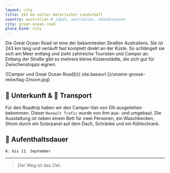 ```yaml
---
layout: city
title: 243 km voller malerischer Landschaft
country: australien # japan, australien, skandinavien
city: great-ocean-road
place_kind: city
---
```


Die Great Ocean Road ist eine der bekanntesten Straßen Australiens.
Sie ist 243 km lang und verläuft fast komplett direkt an der Küste.
So schlängelt sie sich am Meer entlang und zieht zahlreiche Touristen und Camper an.
Entlang der Straße gibt es mehrere kleine Küstenstädte, die sich gut für Zwischenstopps eignen.

![Camper und Great Ocean Road]({{ site.baseurl }}/unsere-grosse-reise/tag-2/noon.jpg)

## 🏨 Unterkunft & 🚗 Transport

Für den Roadtrip haben wir den Camper-Van von Olli ausgeliehen bekommen.
Dieser `Renault Trafic` wurde von ihm aus- und umgebaut.
Die Ausstattung ist neben einem Bett für zwei Personen, ein Waschbecken, Strom durch ein Solarpanel auf dem Dach, Schränke und ein Kühlschrank.

## 📅 Aufenthaltsdauer

`8. bis 11. September`

---

> Der Weg ist das Ziel.
